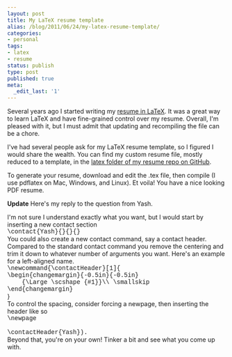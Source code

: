 ```yaml
---
layout: post
title: My LaTeX resume template
alias: /blog/2011/06/24/my-latex-resume-template/
categories:
- personal
tags:
- latex
- resume
status: publish
type: post
published: true
meta:
  _edit_last: '1'
---
```

Several years ago I started writing my [resume in LaTeX](https://github.com/smholloway/resume/tree/master/latex). It was a great way to learn LaTeX and have fine-grained control over my resume. Overall, I'm pleased with it, but I must admit that updating and recompiling the file can be a chore. 

I've had several people ask for my LaTeX resume template, so I figured I would share the wealth. You can find my custom resume file, mostly reduced to a template, in the [latex folder of my resume repo on GitHub](https://github.com/smholloway/resume/tree/master/latex).

To generate your resume, download and edit the .tex file, then compile (I use pdflatex on Mac, Windows, and Linux). Et voila! You have a nice looking PDF resume.

**Update** Here's my reply to the question from Yash.
<div>I'm not sure I understand exactly what you want, but I would start by inserting a new contact section</div>
<div></div>
<div><span style="font-family: 'courier new', monospace;">\contact{Yash}{}{}{}</span></div>
<div></div>
<div></div>
<div>You could also create a new contact command, say a contact header. Compared to the standard contact command you remove the centering and trim it down to whatever number of arguments you want. Here's an example for a left-aligned name.</div>
<div></div>
<div><span style="font-family: 'courier new', monospace;">\newcommand{\contactHeader}[1]{</span></div>
<div><span style="font-family: 'courier new', monospace;"> \begin{changemargin}{-0.5in}{-0.5in}</span></div>
<div><span style="font-family: 'courier new', monospace;">    {\Large \scshape {#1}}\\ \smallskip</span></div>
<div><span style="font-family: 'courier new', monospace;"> \end{changemargin}</span></div>
<div>}</div>
<div></div>
<div></div>
<div>To control the spacing, consider forcing a newpage, then inserting the header like so</div>
<div></div>
<div><span style="font-family: 'courier new', monospace;">\newpage </span></div>
<div><span style="font-family: 'courier new', monospace;"> </span></div>
<div><span style="font-family: 'courier new', monospace;">\contactHeader{Yash}).</span></div>
<div></div>
Beyond that, you're on your own! Tinker a bit and see what you come up with.
